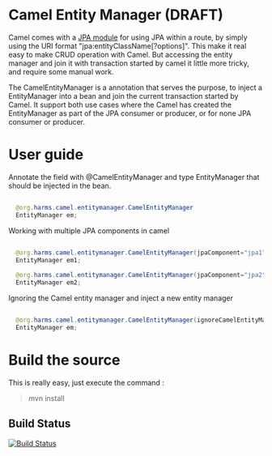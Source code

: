 # Camel Entity Manager (DRAFT)

Camel comes with a [JPA module](http://camel.apache.org/jpa.html) for using JPA within a route, 
by simply using the URI format "jpa:entityClassName[?options]". This make it real easy to make CRUD operation with Camel. 
But accessing the entity manager and join it with  transaction started by camel it little more tricky, and require 
some manual work.

The CamelEntityManager is a annotation that serves the purpose, to inject a EntityManager into a bean
and join the current transaction started by Camel. It support both use cases where the Camel has created
the EntityManager as part of the JPA consumer or producer, or for none JPA consumer or producer.

# User guide

Annotate the field with @CamelEntityManager and type EntityManager that should be injected in the bean.

```java

  @org.harms.camel.entitymanager.CamelEntityManager
  EntityManager em;
```

Working with multiple JPA components in camel
```java

  @org.harms.camel.entitymanager.CamelEntityManager(jpaComponent="jpa1")
  EntityManager em1;
  
  @org.harms.camel.entitymanager.CamelEntityManager(jpaComponent="jpa2")
  EntityManager em2;
```

Ignoring the Camel entity manager and inject a new entity manager
```java

  @org.harms.camel.entitymanager.CamelEntityManager(ignoreCamelEntityManager=true)
  EntityManager em;
```
 
# Build the source
 
This is really easy, just execute the command : 

> mvn install 

Build Status
---------------

[![Build Status](https://travis-ci.org/fharms/camel-jpa-entitymanager.svg?branch=master)](https://travis-ci.org/fharms/camel-jpa-entitymanager)
